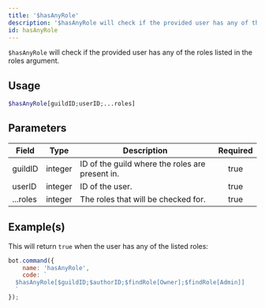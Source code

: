 ```yaml
---
title: '$hasAnyRole'
description: '$hasAnyRole will check if the provided user has any of the roles listed in the roles argument.'
id: hasAnyRole
---
```


`$hasAnyRole` will check if the provided user has any of the roles listed in the roles argument.

## Usage

```php
$hasAnyRole[guildID;userID;...roles]
```

## Parameters

| Field    | Type    | Description                                     | Required |
| -------- | ------- | ----------------------------------------------- |:--------:|
| guildID  | integer | ID of the guild where the roles are present in. |   true   |
| userID   | integer | ID of the user.                                 |   true   |
| ...roles | integer | The roles that will be checked for.             |   true   |

## Example(s)

This will return `true` when the user has any of the listed roles:

```javascript
bot.command({
    name: 'hasAnyRole',
    code: `
  $hasAnyRole[$guildID;$authorID;$findRole[Owner];$findRole[Admin]]
  `
});
```
